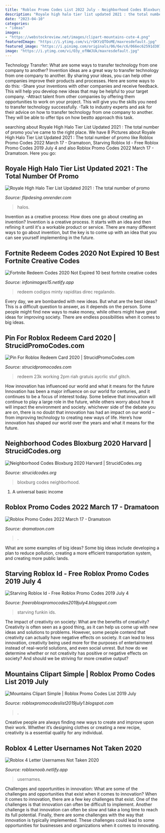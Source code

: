 ```yaml
---
title: "Roblox Promo Codes List 2022 July - Neighborhood Codes Bloxburg 2020 Harvard"
description: "Royale high halo tier list updated 2021 : the total number of promo"
date: "2023-04-10"
categories:
- "ideas"
images:
- "https://webstockreview.net/images/clipart-mountains-cute-4.png"
featuredImage: "https://i.ytimg.com/vi/rGKYzQTOoME/maxresdefault.jpg"
featured_image: "https://i.pinimg.com/originals/06/6e/c6/066ec62591d307262b2b3fbf290bb4b3.jpg"
image: "https://i.ytimg.com/vi/O3y_ofNWJUk/maxresdefault.jpg"
---
```



Technology Transfer: What are some ways to transfer technology from one company to another?
Invention ideas are a great way to transfer technology from one company to another. By sharing your ideas, you can help other companies improve their products and processes. Here are some ways to do this: 
-Share your inventions with other companies and receive feedback. This will help you develop new ideas that may be helpful to your target company.
-Attract talent from other companies by offering them opportunities to work on your project. This will give you the skills you need to transfer technology successfully.
-Talk to industry experts and ask for their advice on how to transfer technology from one company to another. They will be able to offer tips on how bestto approach this task.

	

		
searching about Royale High Halo Tier List Updated 2021 : The total number of promo you've came to the right place. We have 8 Pictures about Royale High Halo Tier List Updated 2021 : The total number of promo like Roblox Promo Codes 2022 March 17 - Dramatoon, Starving Roblox Id - Free Roblox Promo Codes 2019 July 4 and also Roblox Promo Codes 2022 March 17 - Dramatoon. Here you go:
		
    
## Royale High Halo Tier List Updated 2021 : The Total Number Of Promo

<img loading=lazy src="https://i.pinimg.com/originals/a6/16/73/a616732f4943712fcd331f1c2a7dc749.jpg" onerror="this.onerror=null;this.src='https://tse2.mm.bing.net/th?id=OIP.WmnbpcuaXWuq_VWJE02-sAHaJx&amp;pid=15.1';" alt="Royale High Halo Tier List Updated 2021 : The total number of promo">

_Source: flipdesing.onrender.com_

>halos. 

	

Invention as a creative process: How does one go about creating an invention?
Invention is a creative process. It starts with an idea and then refining it until it's a workable product or service. There are many different ways to go about invention, but the key is to come up with an idea that you can see yourself implementing in the future.

    
## Fortnite Redeem Codes 2020 Not Expired 10 Best Fortnite Creative Codes

<img loading=lazy src="https://i.pinimg.com/originals/b7/19/4d/b7194d4f90d683ae78a1ff9281457173.jpg" onerror="this.onerror=null;this.src='https://tse4.mm.bing.net/th?id=OIP.14hDa51ioDYFbXXX5jN2AAHaEK&amp;pid=15.1';" alt="Fortnite Redeem Codes 2020 Not Expired 10 best fortnite creative codes">

_Source: infonimages15.netlify.app_

>redeem codigos minty rapiditas direc regalando. 

	

Every day, we are bombarded with new ideas. But what are the best ideas? This is a difficult question to answer, as it depends on the person. Some people might find new ways to make money, while others might have great ideas for improving society. There are endless possibilities when it comes to big ideas.

    
## Pin For Roblox Redeem Card 2020 | StrucidPromoCodes.com

<img loading=lazy src="https://i.pinimg.com/originals/06/6e/c6/066ec62591d307262b2b3fbf290bb4b3.jpg" onerror="this.onerror=null;this.src='https://tse3.mm.bing.net/th?id=OIP.SaJnuaNwajcz_YAFKtQGjAHaFj&amp;pid=15.1';" alt="Pin For Roblox Redeem Card 2020 | StrucidPromoCodes.com">

_Source: strucidpromocodes.com_

>redeem 23k working 2pm riah gratuis aycrlic stuf glitch. 

	

How innovation has influenced our world and what it means for the future
Innovation has been a major influence on our world for centuries, and it continues to be a focus of interest today. Some believe that innovation will continue to play a large role in the future, while others worry about how it will impact the environment and society. whichever side of the debate you are on, there is no doubt that innovation has had an impact on our world – from improving technology to creating new ways of life. Here’s how innovation has shaped our world over the years and what it means for the future.

    
## Neighborhood Codes Bloxburg 2020 Harvard | StrucidCodes.org

<img loading=lazy src="https://i.pinimg.com/originals/e1/f6/b9/e1f6b971edd103eb7c780b25190cd59f.jpg" onerror="this.onerror=null;this.src='https://tse2.mm.bing.net/th?id=OIP.Q7Rnh8Gm1NEKQtLBvqwWNQHaHa&amp;pid=15.1';" alt="Neighborhood Codes Bloxburg 2020 Harvard | StrucidCodes.org">

_Source: strucidcodes.org_

>bloxburg codes neighborhood. 

	

1. A universal basic income

    
## Roblox Promo Codes 2022 March 17 - Dramatoon

<img loading=lazy src="https://i.ytimg.com/vi/O3y_ofNWJUk/maxresdefault.jpg" onerror="this.onerror=null;this.src='https://tse3.mm.bing.net/th?id=OIP.PQMYDGQy3p3OIFyk8JlPHQHaEK&amp;pid=15.1';" alt="Roblox Promo Codes 2022 March 17 - Dramatoon">

_Source: dramatoon.com_

>. 

	

What are some examples of big ideas?
Some big ideas include developing a plan to reduce pollution, creating a more efficient transportation system, and creating more public lands.

    
## Starving Roblox Id - Free Roblox Promo Codes 2019 July 4

<img loading=lazy src="https://i.ytimg.com/vi/qy_WcMNi3lo/maxresdefault.jpg" onerror="this.onerror=null;this.src='https://tse2.mm.bing.net/th?id=OIP.ncv0AzuIUpcCEA8IuoriLwHaEK&amp;pid=15.1';" alt="Starving Roblox Id - Free Roblox Promo Codes 2019 July 4">

_Source: freerobloxpromocodes2019july4.blogspot.com_

>starving funkin ids. 

	

The impact of creativity on society: What are the benefits of creativity?
Creativity is often seen as a good thing, as it can help us come up with new ideas and solutions to problems. However, some people contend that creativity can actually have negative effects on society. It can lead to less innovation, creativity being used more for the purposes of entertainment instead of real-world solutions, and even social unrest. But how do we determine whether or not creativity has positive or negative effects on society? And should we be striving for more creative output?

    
## Mountains Clipart Simple | Roblox Promo Codes List 2019 July

<img loading=lazy src="https://webstockreview.net/images/clipart-mountains-cute-4.png" onerror="this.onerror=null;this.src='https://tse3.mm.bing.net/th?id=OIP.qSpO2wr2HNdx767bcVSeQQHaFF&amp;pid=15.1';" alt="Mountains Clipart Simple | Roblox Promo Codes List 2019 July">

_Source: robloxpromocodeslist2019july1.blogspot.com_

>. 

	

Creative people are always finding new ways to create and improve upon their work. Whether it’s designing clothes or creating a new recipe, creativity is a essential quality for any individual.

    
## Roblox 4 Letter Usernames Not Taken 2020

<img loading=lazy src="https://i.ytimg.com/vi/rGKYzQTOoME/maxresdefault.jpg" onerror="this.onerror=null;this.src='https://tse1.mm.bing.net/th?id=OIP.yG7IwGRn7B4l_ku5AFBUFgHaEK&amp;pid=15.1';" alt="Roblox 4 Letter Usernames Not Taken 2020">

_Source: robloxnoob.netlify.app_

>usernames. 

	

Challenges and opportunities in innovation: What are some of the challenges and opportunities that exist when it comes to innovation?
When it comes to innovation, there are a few key challenges that exist. One of the challenges is that innovation can often be difficult to implement. Another challenge is that innovation can often be slow and take a long time to reach its full potential. Finally, there are some challenges with the way that innovation is typically implemented. These challenges could lead to some opportunities for businesses and organizations when it comes to innovating.

